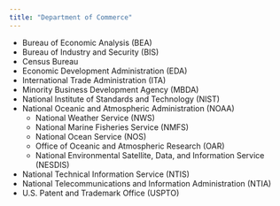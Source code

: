 ```yaml
---
title: "Department of Commerce"
---
```



- Bureau of Economic Analysis (BEA)
- Bureau of Industry and Security (BIS)
- Census Bureau
- Economic Development Administration (EDA)
- International Trade Administration (ITA)
- Minority Business Development Agency (MBDA)
- National Institute of Standards and Technology (NIST)
- National Oceanic and Atmospheric Administration (NOAA)
  - National Weather Service (NWS)
  - National Marine Fisheries Service (NMFS)
  - National Ocean Service (NOS)
  - Office of Oceanic and Atmospheric Research (OAR)
  - National Environmental Satellite, Data, and Information Service (NESDIS)
- National Technical Information Service (NTIS)
- National Telecommunications and Information Administration (NTIA)
- U.S. Patent and Trademark Office (USPTO)
